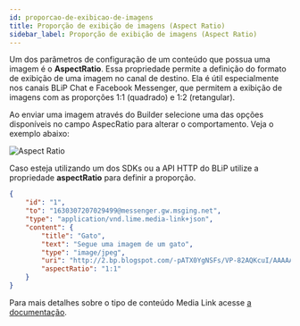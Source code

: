 ```yaml
---
id: proporcao-de-exibicao-de-imagens
title: Proporção de exibição de imagens (Aspect Ratio)
sidebar_label: Proporção de exibição de imagens (Aspect Ratio)
---
```


Um dos parâmetros de configuração de um conteúdo que possua uma imagem é o **AspectRatio**. Essa propriedade permite a definição do formato de exibição de uma imagem no canal de destino. Ela é útil especialmente nos canais BLiP Chat e Facebook Messenger, que permitem a exibição de imagens com as proporções 1:1 (quadrado) e 1:2 (retangular).

Ao enviar uma imagem através do Builder selecione uma das opções disponíveis no campo AspecRatio para alterar o comportamento. Veja o exemplo abaixo:

![Aspect Ratio](/img/builder/builder-proporcao-de-exibicao-de-imagens-1.png)

Caso esteja utilizando um dos SDKs ou a API HTTP do BLiP utilize a propriedade **aspectRatio** para definir a proporção.

```json
{
    "id": "1",
    "to": "1630307207029499@messenger.gw.msging.net",
    "type": "application/vnd.lime.media-link+json",
    "content": {
        "title": "Gato",
        "text": "Segue uma imagem de um gato",
        "type": "image/jpeg",
        "uri": "http://2.bp.blogspot.com/-pATX0YgNSFs/VP-82AQKcuI/AAAAAAAALSU/Vet9e7Qsjjw/s1600/Cat-hd-wallpapers.jpg",
        "aspectRatio": "1:1"
    }
}
```

Para mais detalhes sobre o tipo de conteúdo Media Link acesse [a documentação](https://docs.blip.ai/#media-link).